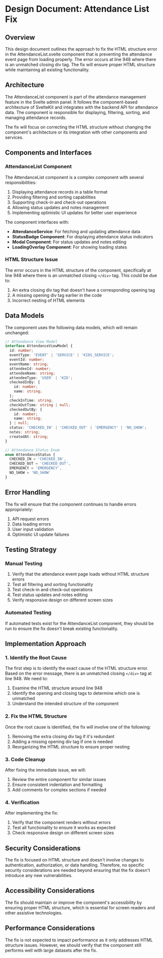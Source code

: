 # Design Document: Attendance List Fix

## Overview

This design document outlines the approach to fix the HTML structure error in the AttendanceList.svelte component that is preventing the attendance event page from loading properly. The error occurs at line 948 where there is an unmatched closing div tag. The fix will ensure proper HTML structure while maintaining all existing functionality.

## Architecture

The AttendanceList component is part of the attendance management feature in the Svelte admin panel. It follows the component-based architecture of SvelteKit and integrates with the backend API for attendance data. The component is responsible for displaying, filtering, sorting, and managing attendance records.

The fix will focus on correcting the HTML structure without changing the component's architecture or its integration with other components and services.

## Components and Interfaces

### AttendanceList Component

The AttendanceList component is a complex component with several responsibilities:

1. Displaying attendance records in a table format
2. Providing filtering and sorting capabilities
3. Supporting check-in and check-out operations
4. Allowing status updates and notes management
5. Implementing optimistic UI updates for better user experience

The component interfaces with:

- **AttendanceService**: For fetching and updating attendance data
- **StatusBadge Component**: For displaying attendance status indicators
- **Modal Component**: For status updates and notes editing
- **LoadingOverlay Component**: For showing loading states

### HTML Structure Issue

The error occurs in the HTML structure of the component, specifically at line 948 where there is an unmatched closing `</div>` tag. This could be due to:

1. An extra closing div tag that doesn't have a corresponding opening tag
2. A missing opening div tag earlier in the code
3. Incorrect nesting of HTML elements

## Data Models

The component uses the following data models, which will remain unchanged:

```typescript
// Attendance View Model
interface AttendanceViewModel {
  id: number;
  eventType: 'EVENT' | 'SERVICE' | 'KIDS_SERVICE';
  eventId: number;
  eventName: string;
  attendeeId: number;
  attendeeName: string;
  attendeeType: 'USER' | 'KID';
  checkedInBy: {
    id: number;
    name: string;
  };
  checkInTime: string;
  checkOutTime: string | null;
  checkedOutBy: {
    id: number;
    name: string;
  } | null;
  status: 'CHECKED_IN' | 'CHECKED_OUT' | 'EMERGENCY' | 'NO_SHOW';
  notes: string;
  createdAt: string;
}

// Attendance Status Enum
enum AttendanceStatus {
  CHECKED_IN = 'CHECKED_IN',
  CHECKED_OUT = 'CHECKED_OUT',
  EMERGENCY = 'EMERGENCY',
  NO_SHOW = 'NO_SHOW'
}
```

## Error Handling

The fix will ensure that the component continues to handle errors appropriately:

1. API request errors
2. Data loading errors
3. User input validation
4. Optimistic UI update failures

## Testing Strategy

### Manual Testing

1. Verify that the attendance event page loads without HTML structure errors
2. Test all filtering and sorting functionality
3. Test check-in and check-out operations
4. Test status updates and notes editing
5. Verify responsive design on different screen sizes

### Automated Testing

If automated tests exist for the AttendanceList component, they should be run to ensure the fix doesn't break existing functionality.

## Implementation Approach

### 1. Identify the Root Cause

The first step is to identify the exact cause of the HTML structure error. Based on the error message, there is an unmatched closing `</div>` tag at line 948. We need to:

1. Examine the HTML structure around line 948
2. Identify the opening and closing tags to determine which one is unmatched
3. Understand the intended structure of the component

### 2. Fix the HTML Structure

Once the root cause is identified, the fix will involve one of the following:

1. Removing the extra closing div tag if it's redundant
2. Adding a missing opening div tag if one is needed
3. Reorganizing the HTML structure to ensure proper nesting

### 3. Code Cleanup

After fixing the immediate issue, we will:

1. Review the entire component for similar issues
2. Ensure consistent indentation and formatting
3. Add comments for complex sections if needed

### 4. Verification

After implementing the fix:

1. Verify that the component renders without errors
2. Test all functionality to ensure it works as expected
3. Check responsive design on different screen sizes

## Security Considerations

The fix is focused on HTML structure and doesn't involve changes to authentication, authorization, or data handling. Therefore, no specific security considerations are needed beyond ensuring that the fix doesn't introduce any new vulnerabilities.

## Accessibility Considerations

The fix should maintain or improve the component's accessibility by ensuring proper HTML structure, which is essential for screen readers and other assistive technologies.

## Performance Considerations

The fix is not expected to impact performance as it only addresses HTML structure issues. However, we should verify that the component still performs well with large datasets after the fix.